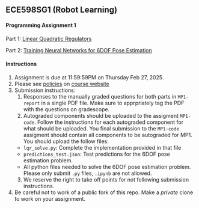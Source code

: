 ## ECE598SG1 (Robot Learning)
#### Programming Assignment 1

Part 1: [Linear Quadratic Regulators](./lqr/)

Part 2: [Training Neural Networks for 6DOF Pose Estimation](./6DOF) 

#### Instructions
1. Assignment is due at 11:59:59PM on Thursday Feb 27, 2025.
2. Please see
[policies](https://saurabhg.web.illinois.edu/teaching/ece598sg1/sp2025/policies.html)
on [course
website](https://saurabhg.web.illinois.edu/teaching/ece598sg1/sp2025/index.html)
3. Submission instructions:
   1. Responses to the manually graded questions for both parts in `MP1-report` in a single PDF file. Make sure to apprpriately tag the PDF with the questions on gradescope. 
   2. Autograded components should be uploaded to the assigment `MP1-code`. Follow the instructions for each autograded component for what should be uploaded. You final submission to the `MP1-code` assigment should contain all components to be autograded for MP1. You should upload the follow files:
    - `lqr_solve.py`: Complete the implementation provided in that file
    - `predictions_test.json`: Test predictions for the 6DOF pose estimation problem.
    - All python files needed to solve the 6DOF pose estimation problem. Please only submit `.py` files, `.ipynb` are not allowed.
   3. We reserve the right to take off points for not following submission instructions.
4. Be careful not to work of a public fork of this repo. Make a *private* clone
to work on your assignment. 

